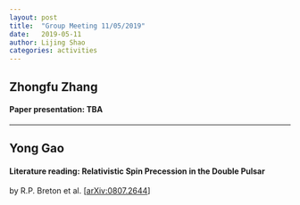 ```yaml
---
layout: post
title:  "Group Meeting 11/05/2019"
date:   2019-05-11
author: Lijing Shao
categories: activities
---
```




## Zhongfu Zhang

#### Paper presentation: TBA

---

## Yong Gao

#### Literature reading: Relativistic Spin Precession in the Double Pulsar

by R.P. Breton et al. [[arXiv:0807.2644](https://arxiv.org/abs/0807.2644)]



